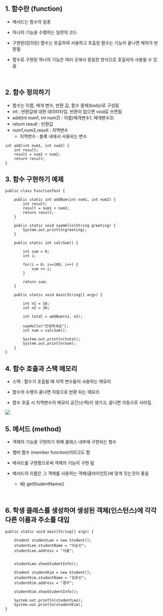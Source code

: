 ## 1. 함수란 (function)

- 메서드는 함수의 일종

- 하나의 기능을 수행하는 일련의 코드

- 구현된(정의된) 함수는 호출하여 사용하고 호출된 함수는 기능이 끝나면 제어가 반환됨

- 함수로 구현된 하나의 기능은 여러 곳에서 동일한 방식으로 호출되어 사용될 수 있음

​

## 2. 함수 정의하기

- 함수는 이름, 매개 변수, 반환 값, 함수 몸체(body)로 구성됨
- int : 반환값에 대한 데이터타입. 반환이 없으면 void로 쓰면됨 
- add(int num1, int num2) : 이름(매개변수1, 매개변수2)
- return result : 반환값
- num1,num2,result : 지역변수
    - 지역변수 : 블록 내에서 사용되는 변수

```
int add(int num1, int num2) {  
    int result;
    result = num1 + num2;
    return result;
}
```

## 3. 함수 구현하기 예제

```
public class FunctionTest {
	
	public static int addNum(int num1, int num2) {
		int result;
		result = num1 + num2;
		return result;
	}
	
	public static void sayHello(String greeting) {
		System.out.println(greeting);
	}
	
	public static int calcSum() {
		
		int sum = 0;
		int i;
		
		for(i = 0; i<=100; i++) {
			sum += i;
		}
		
		return sum;
	}

	public static void main(String[] args) {
		
		int n1 = 10;
		int n2 = 20;
		
		int total = addNum(n1, n2);
		
		sayHello("안녕하세요");
		int num = calcSum();
		
		System.out.println(total);
		System.out.println(num);
	}
}
```



## 4. 함수 호출과 스택 메모리

- 스택 : 함수가 호출될 때 지역 변수들이 사용하는 메모리

- 함수의 수행이 끝나면 자동으로 반환 되는 메모리

- 함수 호출 시 지역변수의 메모리 공간(스택)이 생기고, 끝나면 자동으로 사라짐. 

<img src="img1">


## 5. 메서드 (method)

- 객체의 기능을 구현하기 위해 클래스 내부에 구현되는 함수

- 멤버 함수 (member function)이라고도 함

- 메서드를 구현함으로써 객체의 기능이 구현 됨

- 메서드의 이름은 그 객체를 사용하는 객체(클라이언트)에 맞게 짓는것이 좋음

    - 예) getStudentName()

​

## 6. 학생 클래스를 생성하여 생성된 객체(인스턴스)에 각각 다른 이름과 주소를 대입

```
public static void main(String[] args) {
		
    Student studentLee = new Student();
    studentLee.studentName = "이순신";
    studentLee.address = "서울";
    
    
    studentLee.showStudentInfo();
    
    Student studentKim = new Student();
    studentKim.studentName = "김유신";
    studentKim.address = "경주";
    
    studentKim.showStudentInfo();
    
    System.out.println(studentLee);
    System.out.println(studentKim);
}
```